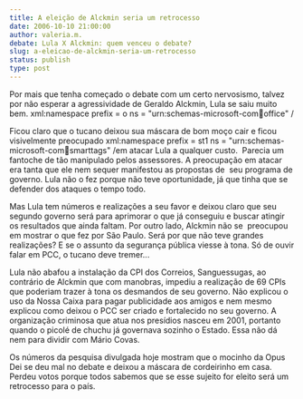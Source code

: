 ```yaml
---
title: A eleição de Alckmin seria um retrocesso 
date: 2006-10-10 21:00:00
author: valeria.m.
debate: Lula X Alckmin: quem venceu o debate?
slug: a-eleicao-de-alckmin-seria-um-retrocesso
status: publish 
type: post
---
```


Por mais que tenha começado o debate com um certo nervosismo, talvez por não esperar a agressividade de Geraldo Alckmin, Lula se saiu muito bem. xml:namespace prefix = o ns = "urn:schemas-microsoft-com:office:office" /


Ficou claro que o tucano deixou sua máscara de bom moço cair e ficou visivelmente preocupado xml:namespace prefix = st1 ns = "urn:schemas-microsoft-com:office:smarttags" /em atacar Lula a qualquer custo.  Parecia um fantoche de tão manipulado pelos assessores. A preocupação em atacar era tanta que ele nem sequer manifestou as propostas de  seu programa de governo. Lula não o fez porque não teve oportunidade, já que tinha que se defender dos ataques o tempo todo. 


Mas Lula tem números e realizações a seu favor e deixou claro que seu segundo governo será para aprimorar o que já conseguiu e buscar atingir os resultados que ainda faltam. Por outro lado, Alckmin não se  preocupou em mostrar o que fez por São Paulo. Será por que não teve grandes realizações? E se o assunto da segurança pública viesse à tona. Só de ouvir falar em PCC, o tucano deve tremer...


Lula não abafou a instalação da CPI dos Correios, Sanguessugas, ao contrário de Alckmin que com manobras, impediu a realização de 69 CPIs que poderiam trazer à tona os desmandos de seu governo. Não explicou o uso da Nossa Caixa para pagar publicidade aos amigos e nem mesmo explicou como deixou o PCC ser criado e fortalecido no seu governo. A organização criminosa que atua nos presídios nasceu em 2001, portanto quando o picolé de chuchu já governava sozinho o Estado. Essa não dá nem para dividir com Mário Covas. 


Os números da pesquisa divulgada hoje mostram que o mocinho da Opus Dei se deu mal no debate e deixou a máscara de cordeirinho em casa. Perdeu votos porque todos sabemos que se esse sujeito for eleito será um retrocesso para o país.


